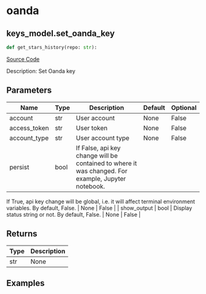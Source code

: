 # oanda

## keys_model.set_oanda_key

```python
def get_stars_history(repo: str):
```
[Source Code](https://github.com/OpenBB-finance/OpenBBTerminal/tree/main/openbb_terminal/keys_model.py#L1248)

Description: Set Oanda key

## Parameters

| Name | Type | Description | Default | Optional |
| ---- | ---- | ----------- | ------- | -------- |
| account | str | User account | None | False |
| access_token | str | User token | None | False |
| account_type | str | User account type | None | False |
| persist | bool | If False, api key change will be contained to where it was changed. For example, Jupyter notebook.
If True, api key change will be global, i.e. it will affect terminal environment variables.
By default, False. | None | False |
| show_output | bool | Display status string or not. By default, False. | None | False |

## Returns

| Type | Description |
| ---- | ----------- |
| str | None |

## Examples

